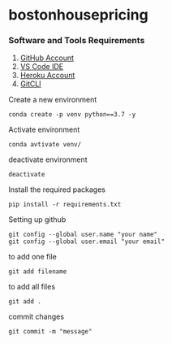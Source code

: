 # bostonhousepricing

### Software and Tools Requirements

1. [GitHub Account](https://github.com/)
2. [VS Code IDE](https://code.visualstudio.com/)
3. [Heroku Account](https://heroku.com/)
4. [GitCLI](https://git-scm.com/book/en/v2/Getting-Started-The-Command-Line)


Create a new environment
```
conda create -p venv python==3.7 -y
```

Activate environment
```
conda avtivate venv/
```

deactivate environment
```
deactivate
```


Install the required packages
```
pip install -r requirements.txt
```







Setting up github
```
git config --global user.name "your name"
git config --global user.email "your email"
```



to add one file
```
git add filename
```
to add all files
```
git add .
```


commit changes
```
git commit -m "message"
```